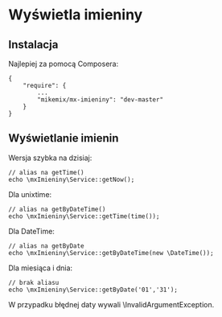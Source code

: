 Wyświetla imieniny
==================

Instalacja
----------

Najlepiej za pomocą Composera:

    {
        "require": {
            ...
            "mikemix/mx-imieniny": "dev-master"
        }
    }

Wyświetlanie imienin
--------------------

Wersja szybka na dzisiaj:

    // alias na getTime()
    echo \mxImieniny\Service::getNow();
    
Dla unixtime:

    // alias na getByDateTime()
    echo \mxImieniny\Service::getTime(time());
    
Dla DateTime:

    // alias na getByDate
    echo \mxImieniny\Service::getByDateTime(new \DateTime());
    
Dla miesiąca i dnia:

    // brak aliasu
    echo \mxImieniny\Service::getByDate('01','31');
    
W przypadku błędnej daty wywali \InvalidArgumentException.
